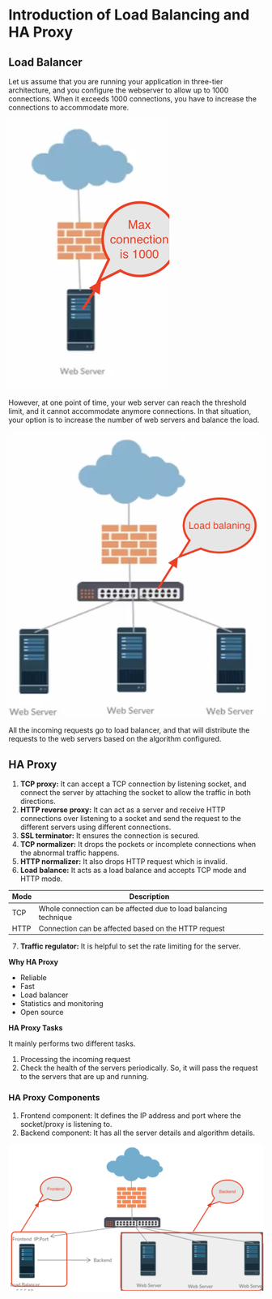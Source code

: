 # Introduction of Load Balancing and HA Proxy

## Load Balancer

Let us
assume that you are running your application in three-tier architecture,
and you configure the webserver to allow up to 1000 connections.
When it exceeds 1000 connections, you have to increase the connections to accommodate more.

![ha_1.png](../assets/ha_1.png)

However, at one point of time,
your web server can reach the threshold limit, and it cannot accommodate anymore connections.
In that situation, your option is to increase the number of web servers and balance the load.

![ha_2.png](../assets/ha_2.png)

All the incoming requests go to load balancer,
and that will distribute the requests to the web servers based on the algorithm configured.

## HA Proxy

1. **TCP proxy:** It can accept a TCP connection by listening socket, and connect the server by attaching 
the socket to allow the traffic in both directions.
2. **HTTP reverse proxy:** It can act as a server and receive HTTP connections over listening to a socket and 
send the request to the different servers using different connections.
3. **SSL terminator:** It ensures the connection is secured.
4. **TCP normalizer:** It drops the pockets or incomplete connections when the abnormal traffic happens.
5. **HTTP normalizer:** It also drops HTTP request which is invalid. 
6. **Load balance:** It acts as a load balance and accepts TCP mode and HTTP mode.

| **Mode** | **Description**                                                  |
|----------|------------------------------------------------------------------|
| TCP      | Whole connection can be affected due to load balancing technique |
| HTTP     | Connection can be affected based on the HTTP request             |

7. **Traffic regulator:** It is helpful to set the rate limiting for the server.

**Why HA Proxy**

* Reliable
* Fast
* Load balancer
* Statistics and monitoring
* Open source

**HA Proxy Tasks**

It mainly performs two different tasks.

1. Processing the incoming request
2. Check the health of the servers periodically. So, it will pass the request to the servers that are up and running.

### HA Proxy Components

1. Frontend component: It defines the IP address and port where the socket/proxy is listening to.
2. Backend component: It has all the server details and algorithm details.

![ha_4.png](../assets/ha_4.png)



